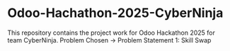 # Odoo-Hachathon-2025-CyberNinja
This repository contains the project work for Odoo Hackathon 2025 for team CyberNinja.
Problem Chosen -> Problem Statement 1: Skill Swap
